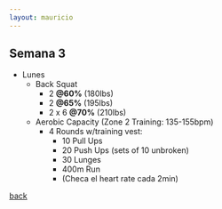 ```yaml
---
layout: mauricio
---
```

## Semana 3
  - Lunes
    - Back Squat
        - 2 **@60%** (180lbs)
        - 2 **@65%** (195lbs)
        - 2 x 6 **@70%** (210lbs)
    - Aerobic Capacity (Zone 2 Training: 135-155bpm)    
        - 4 Rounds w/training vest:
            - 10 Pull Ups
            - 20 Push Ups (sets of 10 unbroken)
            - 30 Lunges
            - 400m Run
            - (Checa el heart rate cada 2min)


[back](./)
